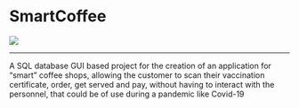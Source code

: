 # SmartCoffee
<diV>
  <img align="center" src="https://github.com/user-attachments/assets/6b5c1460-7ed7-4b8e-a0d1-a82f4d7fef63">
  <hr>
  <p>A SQL database GUI based project for the creation of an application for “smart” coffee shops, allowing the customer to scan their vaccination certificate, order, get served and pay, without having to interact with the personnel, that could be of use during a pandemic like Covid-19</p>
</diV>

